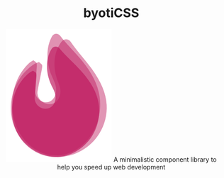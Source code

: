 <h1 align="center">byotiCSS</h1>
<p align="center">
    <img src="assets/logo.png" alt="logo"
    >
    A minimalistic component library to help you speed up web development
</p>

